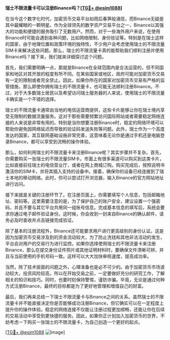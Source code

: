 **瑞士不限流量卡可以注册Binance吗？[[TG💪+ @esim1088](https://t.me/s/esim1088)]**

在当今这个数字化时代，加密货币交易平台如雨后春笋般涌现，而Binance无疑是其中最耀眼的一颗明星。作为全球领先的数字资产交易平台之一，Binance以其强大的功能和便捷的服务吸引了无数用户。然而，对于一些海外用户来说，在使用Binance时可能会遇到各种问题，比如网络限制、身份验证等。特别是在瑞士这样的国家，由于地理位置和政策环境的独特性，不少用户会考虑使用瑞士的不限流量SIM卡来解决这些问题。那么，瑞士的不限流量卡真的能帮助我们顺利注册并使用Binance吗？接下来，我们就来详细探讨这个问题。

首先，我们需要明确一点，那就是Binance在全球范围内是合法运营的，但不同国家和地区对其开放的程度有所不同。在某些国家或地区，政府可能对加密货币交易有一定的限制或者完全禁止。因此，如果你所在的国家对加密货币交易有严格的监管措施，那么即使你拥有瑞士的不限流量卡，也可能无法顺利注册Binance。不过，对于大多数瑞士居民以及希望访问瑞士服务器的人来说，使用瑞士的不限流量卡确实是一个不错的选择。

瑞士的不限流量卡通常由当地的电信运营商提供，这些卡片能够让你在瑞士境内享受无限制的数据流量服务。这对于那些需要频繁访问国际网站或者需要稳定网络连接的人来说是非常有用的。特别是当你想要注册Binance时，稳定的网络环境可以帮助你避免因网络延迟而导致的验证码发送失败等问题。此外，瑞士作为一个高度发达的国家，其互联网基础设施非常完善，这意味着无论你是通过手机还是电脑登录Binance，都可以享受到流畅的操作体验。

那么，如何利用瑞士的不限流量卡来注册Binance呢？其实步骤并不复杂。首先，你需要购买一张瑞士的不限流量SIM卡。市面上有很多渠道可以购买到这类卡片，比如直接前往瑞士的电信营业厅，或者在网上商城订购。购买完成后，按照说明书激活你的SIM卡，并将其插入支持的设备中。接着，确保你的设备已经连接到了瑞士本地的移动网络。此时，你可以尝试打开浏览器，输入Binance的官方网站地址进行访问。

接下来就是关键的注册环节了。在注册页面上，你需要填写个人信息，包括邮箱地址、密码等。这里需要注意的是，为了保护自己的账户安全，建议设置一个强密码，并且不要与其它平台共用同一组账号信息。完成基本信息的填写后，系统会要求你通过电子邮件验证身份。这时候，你会收到一封来自Binance的确认邮件，请务必及时查收并点击链接完成验证。

除了基本的注册流程外，Binance还可能要求用户进行更高级别的身份认证。这是因为加密货币交易涉及到的资金流动较大，为了防止洗钱和其他非法活动的发生，平台会对用户的交易行为进行监控。如果你选择使用瑞士的不限流量卡来注册Binance，那么在提交身份证件照片或其他证明材料时，要确保文件清晰可辨，并且与当前使用的手机号码一致。这样可以大大加快审核速度，提高成功率。

当然，除了技术层面的问题之外，心理准备也是必不可少的。由于加密货币市场波动较大，投资风险较高，所以在开始交易之前，一定要做好充分的研究工作，了解相关的知识和技巧。同时，也要时刻保持警惕，谨防诈骗。毕竟，无论是通过何种方式注册Binance，最终的目标都是为了更好地管理和增值自己的财富。

最后，我们再来总结一下瑞士不限流量卡与Binance之间的关系。虽然瑞士的不限流量卡并不能直接决定你是否能够成功注册Binance，但它确实可以在一定程度上提升你的操作体验。稳定的网络连接不仅能让注册过程更加顺畅，还能让你在后续的交易活动中享受到更快捷的服务。因此，如果你正计划加入加密货币的世界，不妨考虑一下购买一张瑞士的不限流量卡，为自己创造一个更好的起点。

[[TG💪+ @esim1088](https://t.me/s/esim1088) ![Image](https://i.postimg.cc/4NQfJmqS/Snipaste-2025-05-13-00-14-12.png)]